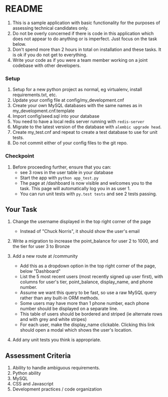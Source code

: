 # README #
1. This is a sample application with basic functionality for the purposes of assessing technical candidates only.
2. Do not be overly concerned if there is code in this application which does not appear to do anything or is imperfect. Just focus on the task below.
3. Don't spend more than 2 hours in total on installation and these tasks. It is ok if you do not get to everything.
4. Write your code as if you were a team member working on a joint codebase with other developers.

### Setup ###
1. Setup for a new python project as normal, eg virtualenv, install requirements.txt, etc.
2. Update your config file at config/my_development.cnf
3. Create your own MySQL databases with the same names as in my_development.cnf.template
4. Import config/seed.sql into your database
5. You need to have a local redis server running with `redis-server`
6. Migrate to the latest version of the database with `alembic upgrade head`.
7. Create my_test.cnf and repeat to create a test database to use for unit tests.
8. Do not commit either of your config files to the git repo.


### Checkpoint ###
1. Before proceeding further, ensure that you can:
    * see 3 rows in the user table in your database
    * Start the app with `python app_test.py`
    * The page at /dashboard is now visible and welcomes you to the task. This page will automatically log you in as user 1.
    * You can run unit tests with `py.test tests` and see 2 tests passing.

## Your Task ##
1. Change the username displayed in the top right corner of the page
    * Instead of "Chuck Norris", it should show the user's email

2. Write a migration to increase the point_balance for user 2 to 1000, and the tier for user 3 to Bronze

3. Add a new route at /community
    * Add this as a dropdown option in the top right corner of the page, below "Dashboard"
    * List the 5 most recent users (most recently signed up user first), with columns for user's tier, point_balance, display_name, and phone number.
    * Assume we want this query to be fast, so use a raw MySQL query rather than any built-in ORM methods.
    * Some users may have more than 1 phone number, each phone number should be displayed on a separate line.
    * This table of users should be bordered and striped (ie alternate rows and with grey and white stripes)
    * For each user, make the display_name clickable. Clicking this link should open a modal which shows the user's location.

4. Add any unit tests you think is appropriate.

## Assessment Criteria ##
1. Ability to handle ambiguous requirements.
2. Python ability
3. MySQL
4. CSS and Javascript
5. Development practices / code organization